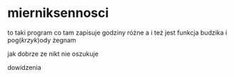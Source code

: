 # mierniksennosci
to taki program co tam zapisuje godziny różne
a i też jest funkcja budzika i pog(*krzyk*)ody
żegnam

jak dobrze ze nikt nie oszukuje

dowidzenia
